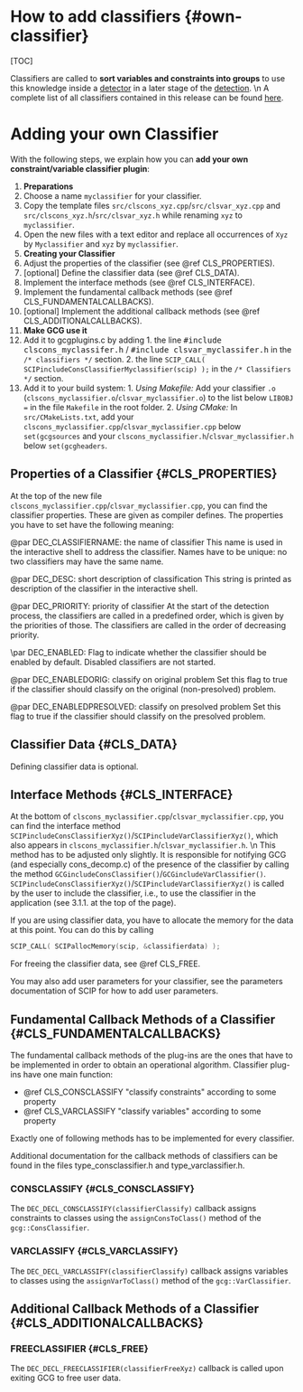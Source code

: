 # How to add classifiers {#own-classifier}

[TOC]

Classifiers are called to **sort variables and constraints into groups** to use this knowledge
inside a [detector](#detectors) in a later stage of the [detection](#detection-process).
\n
A complete list of all classifiers contained in this release can be found [here](#classifiers).

# Adding your own Classifier

With the following steps, we explain how you can **add your own constraint/variable classifier plugin**:
1. **Preparations**
  1. Choose a name `myclassifier` for your classifier.
  2. Copy the template files `src/clscons_xyz.cpp`/`src/clsvar_xyz.cpp` and `src/clscons_xyz.h`/`src/clsvar_xyz.h`
   while renaming `xyz` to `myclassifier`.
  3. Open the new files with a text editor and replace all occurrences of `Xyz` by `Myclassifier` and `xyz` by `myclassifier`.
2. **Creating your Classifier**
  1. Adjust the properties of the classifier (see @ref CLS_PROPERTIES).
  2. [optional] Define the classifier data (see @ref CLS_DATA).
  3. Implement the interface methods (see @ref CLS_INTERFACE).
  4. Implement the fundamental callback methods (see @ref CLS_FUNDAMENTALCALLBACKS).
  5. [optional] Implement the additional callback methods (see @ref CLS_ADDITIONALCALLBACKS).
3. **Make GCG use it**
  1. Add it to gcgplugins.c by adding
    1. the line <tt>\#include clscons_myclassifer.h</tt> / <tt>\#include clsvar_myclassifer.h</tt> in the `/* classifiers */` section.
    2. the line `SCIP_CALL( SCIPincludeConsClassifierMyclassifier(scip) );` in  the `/* Classifiers */` section.
  2. Add it to your build system:
    1. _Using Makefile:_ Add your classifier `.o` (`clscons_myclassifier.o`/`clsvar_myclassifier.o`) to the list below `LIBOBJ =` in the file `Makefile` in the root folder.
    2. _Using CMake:_ In `src/CMakeLists.txt`, add your `clscons_myclassifier.cpp`/`clsvar_myclassifier.cpp` below `set(gcgsources` and your
   `clscons_myclassifier.h`/`clsvar_myclassifier.h` below `set(gcgheaders`.


## Properties of a Classifier {#CLS_PROPERTIES}

At the top of the new file `clscons_myclassifier.cpp`/`clsvar_myclassifier.cpp`, you can find the classifier properties.
These are given as compiler defines.
The properties you have to set have the following meaning:

@par DEC_CLASSIFIERNAME: the name of classifier
This name is used in the interactive shell to address the classifier. Names have to be unique: no two classifiers may have the same name.

@par DEC_DESC: short description of classification
This string is printed as description of the classifier in the interactive shell.

@par DEC_PRIORITY: priority of classifier
At the start of the detection process, the classifiers are called in a predefined order, which is given by the priorities of those. The classifiers are called in the order of decreasing priority.

\par DEC_ENABLED: Flag to indicate whether the classifier should be enabled by default.
Disabled classifiers are not started.

@par DEC_ENABLEDORIG: classify on original problem
Set this flag to true if the classifier should classify on the original (non-presolved) problem.

@par DEC_ENABLEDPRESOLVED: classify on presolved problem
Set this flag to true if the classifier should classify on the presolved problem.

## Classifier Data {#CLS_DATA}
Defining classifier data is optional.

## Interface Methods {#CLS_INTERFACE}
At the bottom of `clscons_myclassifier.cpp`/`clsvar_myclassifier.cpp`, you can find the interface method `SCIPincludeConsClassifierXyz()`/`SCIPincludeVarClassifierXyz()`,
which also appears in `clscons_myclassifier.h`/`clsvar_myclassifier.h`.
\n
This method has to be adjusted only slightly.
It is responsible for notifying GCG (and especially cons_decomp.c) of the presence of the classifier by calling the method
`GCGincludeConsClassifier()`/`GCGincludeVarClassifier()`.
`SCIPincludeConsClassifierXyz()`/`SCIPincludeVarClassifierXyz()` is called by the user to include the classifier,
i.e., to use the classifier in the application (see 3.1.1. at the top of the page).

If you are using classifier data, you have to allocate the memory for the data at this point.
You can do this by calling
```C
SCIP_CALL( SCIPallocMemory(scip, &classifierdata) );
```
For freeing the classifier data, see @ref CLS_FREE.

You may also add user parameters for your classifier, see the parameters documentation of SCIP for how to add user parameters.


## Fundamental Callback Methods of a Classifier {#CLS_FUNDAMENTALCALLBACKS}
The fundamental callback methods of the plug-ins are the ones that have to be implemented in order to obtain
an operational algorithm. Classifier plug-ins have one main function:
 * @ref CLS_CONSCLASSIFY "classify constraints" according to some property  
 * @ref CLS_VARCLASSIFY "classify variables" according to some property

Exactly one of following methods has to be implemented for every classifier.

Additional documentation for the callback methods of classifiers can be found in the
files type_consclassifier.h and type_varclassifier.h.

### CONSCLASSIFY {#CLS_CONSCLASSIFY}
The `DEC_DECL_CONSCLASSIFY(classifierClassify)` callback assigns constraints to classes using the `assignConsToClass()` method of the `gcg::ConsClassifier`.

### VARCLASSIFY {#CLS_VARCLASSIFY}
The `DEC_DECL_VARCLASSIFY(classifierClassify)` callback  assigns variables to classes using the `assignVarToClass()` method of the `gcg::VarClassifier`.

## Additional Callback Methods of a Classifier {#CLS_ADDITIONALCALLBACKS}
### FREECLASSIFIER {#CLS_FREE}
The `DEC_DECL_FREECLASSIFIER(classifierFreeXyz)` callback is called upon exiting GCG to free user data.
